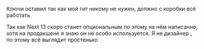 Ключи оставил так как мой гит никому не нужен, должно с коробки всё работать

Так как Next 13 скоро станет опциональным по этому на нём написанно, хотя на продакшене я знаю он не особо используется.
Я не дизайнер , по этому всё выглядит простенько